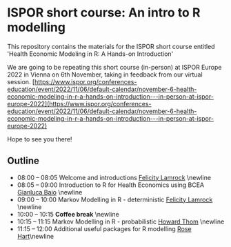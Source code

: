 # ISPOR short course: An intro to R modelling
 
This repository contains the materials for the ISPOR short course entitled 'Health Economic Modeling in R: A Hands-on Introduction'

We are going to be repeating this short course (in-person) at ISPOR Europe 2022 in Vienna on 6th November, taking in feedback from our virtual session. 
[https://www.ispor.org/conferences-education/event/2022/11/06/default-calendar/november-6-health-economic-modeling-in-r-a-hands-on-introduction---in-person-at-ispor-europe-2022](https://www.ispor.org/conferences-education/event/2022/11/06/default-calendar/november-6-health-economic-modeling-in-r-a-hands-on-introduction---in-person-at-ispor-europe-2022)

Hope to see you there!

## Outline

  - 08:00 – 08:05 Welcome and introductions [Felicity Lamrock](https://pure.qub.ac.uk/en/persons/felicity-lamrock) \newline 
  - 08:05 – 09:00 Introduction to R for Health Economics using BCEA [Gianluca Baio](https://gianluca.statistica.it) \newline 
  - 09:00 – 10:00 Markov Modelling in R - deterministic [Felicity Lamrock](https://pure.qub.ac.uk/en/persons/felicity-lamrock) \newline
  - 10:00 – 10:15 **Coffee break** \newline 
  - 10:15 – 11:15 Markov Modelling in R - probabilistic [Howard Thom](https://www.bristol.ac.uk/people/person/Howard-Thom-7d5ace0c-a4eb-4fa0-8c0b-37dc141c0e9f/) \newline 
  - 11:15 – 12:00 Additional useful packages for R modelling [Rose Hart](https://github.com/rhart1)\newline


